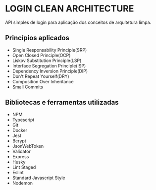 # LOGIN CLEAN ARCHITECTURE
API simples de login para aplicação dos conceitos de arquitetura limpa.

## Princípios aplicados
<ul>
    <li>Single Responsability Principle(SRP)</li>
    <li>Open Closed Principle(OCP)</li>
    <li>Liskov Substitution Principle(LSP)</li>
    <li>Interface Segregation Principle(ISP)</li>
    <li>Dependency Inversion Principle(DIP)</li>
    <li>Don't Repeat Yourself(DRY)</li>
    <li>Composition Over Inheritance</li>
    <li>Small Commits</li>
</ul>

## Bibliotecas e ferramentas utilizadas
<ul>
    <li>NPM</li>
    <li>Typescript</li>
    <li>Git</li>
    <li>Docker</li>
    <li>Jest</li>
    <li>Bcrypt</li>
    <li>JsonWebToken</li>
    <li>Validator</li>
    <li>Express</li>
    <li>Husky</li>
    <li>Lint Staged</li>
    <li>Eslint</li>
    <li>Standard Javascript Style</li>
    <li>Nodemon</li>
</ul>

